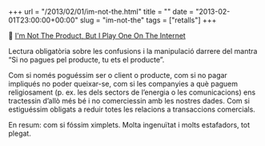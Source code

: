 +++
url = "/2013/02/01/im-not-the.html"
title = ""
date = "2013-02-01T23:00:00+00:00"
slug = "im-not-the"
tags = ["retalls"]
+++

📎 [I'm Not The Product, But I Play One On The Internet](http://powazek.com/posts/3229)

Lectura obligatòria sobre les confusions i la manipulació darrere del mantra “Si no pagues pel producte, tu ets el producte”.

Com si només poguéssim ser o client o producte, com si no pagar impliqués no poder queixar-se, com si les companyies a què paguem religiosament (p. ex. les dels sectors de l’energia o les comunicacions) ens tractessin d’allò més bé i no comerciessin amb les nostres dades. Com si estiguéssim obligats a reduir totes les relacions a transaccions comercials.

En resum: com si fóssim ximplets. Molta ingenuïtat i molts estafadors, tot plegat.